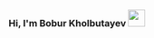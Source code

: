 ### Hi, I'm Bobur Kholbutayev <img src="https://media.giphy.com/media.hvRJCLFzcasrR4ia7z/giphy.gif" width="30px">

